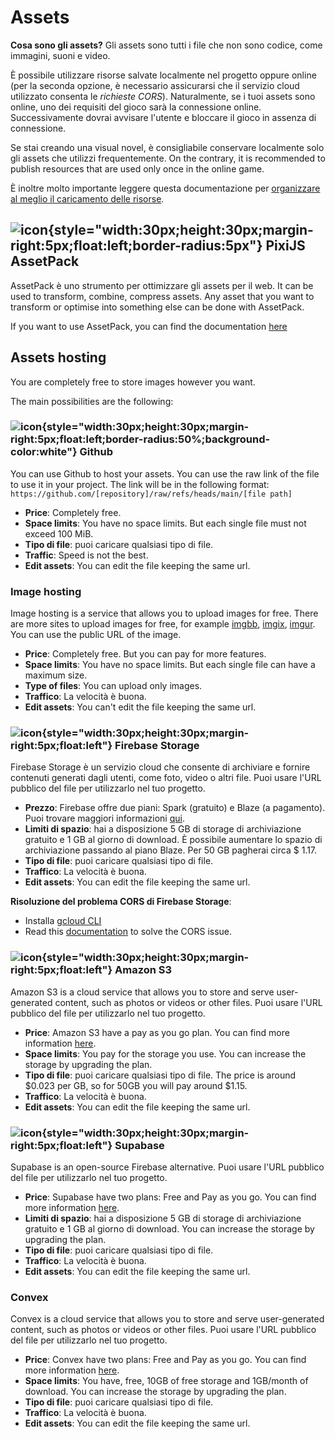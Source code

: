 # Assets

**Cosa sono gli assets?** Gli assets sono tutti i file che non sono codice, come immagini, suoni e video.

È possibile utilizzare risorse salvate localmente nel progetto oppure online (per la seconda opzione, è necessario assicurarsi che il servizio cloud utilizzato consenta le _richieste CORS_). Naturalmente, se i tuoi assets sono online, uno dei requisiti del gioco sarà la connessione online. Successivamente dovrai avvisare l'utente e bloccare il gioco in assenza di connessione.

Se stai creando una visual novel, è consigliabile conservare localmente solo gli assets che utilizzi frequentemente. On the contrary, it is recommended to publish resources that are used only once in the online game.

È inoltre molto importante leggere questa documentazione per [organizzare al meglio il caricamento delle risorse](/start/assets-management.md).

## ![icon](/pixijs-assetpack.svg){style="width:30px;height:30px;margin-right:5px;float:left;border-radius:5px"} PixiJS AssetPack

AssetPack è uno strumento per ottimizzare gli assets per il web. It can be used to transform, combine, compress assets. Any asset that you want to transform or optimise into something else can be done with AssetPack.

If you want to use AssetPack, you can find the documentation [here](https://pixijs.io/assetpack)

## Assets hosting

You are completely free to store images however you want.

The main possibilities are the following:

### ![icon](/github.svg){style="width:30px;height:30px;margin-right:5px;float:left;border-radius:50%;background-color:white"} Github

You can use Github to host your assets. You can use the raw link of the file to use it in your project. The link will be in the following format: `https://github.com/[repository]/raw/refs/heads/main/[file path]`

- **Price**: Completely free.
- **Space limits**: You have no space limits. But each single file must not exceed 100 MiB.
- **Tipo di file**: puoi caricare qualsiasi tipo di file.
- **Traffic**: Speed is not the best.
- **Edit assets**: You can edit the file keeping the same url.

### Image hosting

Image hosting is a service that allows you to upload images for free. There are more sites to upload images for free, for example [imgbb](https://imgbb.com/), [imgix](https://www.imgix.com/), [imgur](https://imgur.com/). You can use the public URL of the image.

- **Price**: Completely free. But you can pay for more features.
- **Space limits**: You have no space limits. But each single file can have a maximum size.
- **Type of files**: You can upload only images.
- **Traffico**: La velocità è buona.
- **Edit assets**: You can't edit the file keeping the same url.

### ![icon](/firebase.svg){style="width:30px;height:30px;margin-right:5px;float:left"} Firebase Storage

Firebase Storage è un servizio cloud che consente di archiviare e fornire contenuti generati dagli utenti, come foto, video o altri file. Puoi usare l'URL pubblico del file per utilizzarlo nel tuo progetto.

- **Prezzo**: Firebase offre due piani: Spark (gratuito) e Blaze (a pagamento). Puoi trovare maggiori informazioni [qui](https://firebase.google.com/pricing).
- **Limiti di spazio**: hai a disposizione 5 GB di storage di archiviazione gratuito e 1 GB al giorno di download. È possibile aumentare lo spazio di archiviazione passando al piano Blaze. Per 50 GB pagherai circa $ 1.17.
- **Tipo di file**: puoi caricare qualsiasi tipo di file.
- **Traffico**: La velocità è buona.
- **Edit assets**: You can edit the file keeping the same url.

**Risoluzione del problema CORS di Firebase Storage**:

- Installa [gcloud CLI](https://cloud.google.com/sdk/docs/install)
- Read this [documentation](https://medium.com/@we.viavek/setting-cors-in-firebase-19a2cce2fe28) to solve the CORS issue.

### ![icon](/aws.svg){style="width:30px;height:30px;margin-right:5px;float:left"} Amazon S3

Amazon S3 is a cloud service that allows you to store and serve user-generated content, such as photos or videos or other files. Puoi usare l'URL pubblico del file per utilizzarlo nel tuo progetto.

- **Price**: Amazon S3 have a pay as you go plan. You can find more information [here](https://aws.amazon.com/s3/pricing/).
- **Space limits**: You pay for the storage you use. You can increase the storage by upgrading the plan.
- **Tipo di file**: puoi caricare qualsiasi tipo di file. The price is around $0.023 per GB, so for 50GB you will pay around $1.15.
- **Traffico**: La velocità è buona.
- **Edit assets**: You can edit the file keeping the same url.

### ![icon](/supabase.svg){style="width:30px;height:30px;margin-right:5px;float:left"} Supabase

Supabase is an open-source Firebase alternative. Puoi usare l'URL pubblico del file per utilizzarlo nel tuo progetto.

- **Price**: Supabase have two plans: Free and Pay as you go. You can find more information [here](https://supabase.io/pricing).
- **Limiti di spazio**: hai a disposizione 5 GB di storage di archiviazione gratuito e 1 GB al giorno di download. You can increase the storage by upgrading the plan.
- **Tipo di file**: puoi caricare qualsiasi tipo di file.
- **Traffico**: La velocità è buona.
- **Edit assets**: You can edit the file keeping the same url.

### Convex

Convex is a cloud service that allows you to store and serve user-generated content, such as photos or videos or other files. Puoi usare l'URL pubblico del file per utilizzarlo nel tuo progetto.

- **Price**: Convex have two plans: Free and Pay as you go. You can find more information [here](https://www.convex.dev/pricing).
- **Space limits**: You have, free, 10GB of free storage and 1GB/month of download. You can increase the storage by upgrading the plan.
- **Tipo di file**: puoi caricare qualsiasi tipo di file.
- **Traffico**: La velocità è buona.
- **Edit assets**: You can edit the file keeping the same url.
